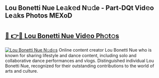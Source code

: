 ## Lou Bonetti Nue Le𝚊k𝚎d N𝚞𝚍e - Part-DQt Vid𝚎o Le𝚊ks Photos MEXoD

# <h2><a href="http://fb2lzhf.evod.top/?m=Lou+Bonetti+Nue">🔗 👉🔴 Lou Bonetti Nue Vid𝚎o Ph𝚘t𝚘s</a></h2>

[![Lou Bonetti Nue N𝚞d𝚎s](https://i.imgur.com/8V9OHl7.gif)](http://fb2lzhf.evod.top/?m=Lou+Bonetti+Nue)
Online content creator Lou Bonetti Nue who is known for sharing lifestyle and dance content, including solo and collaborative dance performances and vlogs. Distinguished individual Lou Bonetti Nue, recognized for their outstanding contributions to the world of arts and culture. 
